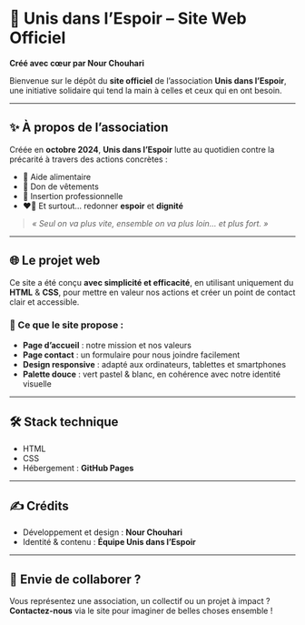 # 🌿 Unis dans l’Espoir – Site Web Officiel  
**Créé avec cœur par Nour Chouhari**

Bienvenue sur le dépôt du **site officiel** de l’association **Unis dans l’Espoir**, une initiative solidaire qui tend la main à celles et ceux qui en ont besoin.

---

## ✨ À propos de l’association

Créée en **octobre 2024**, **Unis dans l’Espoir** lutte au quotidien contre la précarité à travers des actions concrètes :

- 🍞 Aide alimentaire  
- 👕 Don de vêtements  
- 💼 Insertion professionnelle  
- ❤️‍🔥 Et surtout… redonner **espoir** et **dignité**

> *« Seul on va plus vite, ensemble on va plus loin… et plus fort. »*

---

## 🌐 Le projet web

Ce site a été conçu **avec simplicité et efficacité**, en utilisant uniquement du **HTML** & **CSS**, pour mettre en valeur nos actions et créer un point de contact clair et accessible.

### 🧩 Ce que le site propose :
- **Page d’accueil** : notre mission et nos valeurs  
- **Page contact** : un formulaire pour nous joindre facilement  
- **Design responsive** : adapté aux ordinateurs, tablettes et smartphones  
- **Palette douce** : vert pastel & blanc, en cohérence avec notre identité visuelle

---

## 🛠️ Stack technique

-   HTML
-   CSS
- Hébergement : **GitHub Pages**


---

## ✍️ Crédits

- Développement et design : **Nour Chouhari**  
- Identité & contenu : **Équipe Unis dans l’Espoir**

---

## 🤝 Envie de collaborer ?

Vous représentez une association, un collectif ou un projet à impact ?  
**Contactez-nous** via le site pour imaginer de belles choses ensemble !


